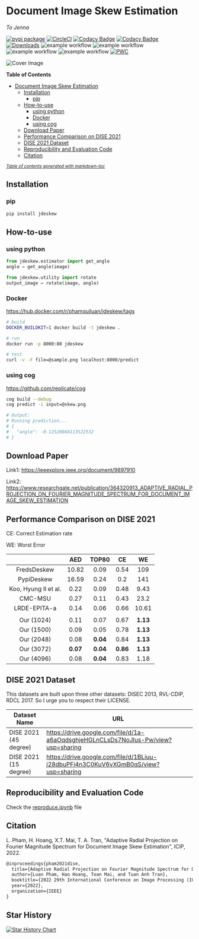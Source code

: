 # Document Image Skew Estimation

*To Jenna*

[![pypi package](https://img.shields.io/pypi/v/jdeskew.svg)](https://pypi.org/project/jdeskew)
[![CircleCI](https://dl.circleci.com/status-badge/img/gh/phamquiluan/jdeskew/tree/master.svg?style=svg&circle-token=f409daaab0e6671c81bb4b266b387fe933c131eb)](https://dl.circleci.com/status-badge/redirect/gh/phamquiluan/jdeskew/tree/master)
[![Codacy Badge](https://app.codacy.com/project/badge/Coverage/25553a5195074e37a01dd3370c55abaa)](https://www.codacy.com/gh/phamquiluan/jdeskew/dashboard?utm_source=github.com&utm_medium=referral&utm_content=phamquiluan/jdeskew&utm_campaign=Badge_Coverage)
[![Codacy Badge](https://app.codacy.com/project/badge/Grade/25553a5195074e37a01dd3370c55abaa)](https://www.codacy.com/gh/phamquiluan/jdeskew/dashboard?utm_source=github.com&utm_medium=referral&utm_content=phamquiluan/jdeskew&utm_campaign=Badge_Grade)
[![Downloads](https://static.pepy.tech/personalized-badge/jdeskew?period=total&units=international_system&left_color=black&right_color=orange&left_text=Downloads)](https://pepy.tech/project/jdeskew)
![example workflow](https://github.com/phamquiluan/jdeskew/actions/workflows/dependency-review.yml/badge.svg)
![example workflow](https://github.com/phamquiluan/jdeskew/actions/workflows/python-package.yml/badge.svg)
![example workflow](https://github.com/phamquiluan/jdeskew/actions/workflows/docker-build-and-push.yml/badge.svg)
![example workflow](https://github.com/phamquiluan/jdeskew/actions/workflows/python-publish.yml/badge.svg)
[![PWC](https://img.shields.io/endpoint.svg?url=https://paperswithcode.com/badge/adaptive-radial-projection-on-fourier/document-image-skew-estimation-on-dise-2021)](https://paperswithcode.com/sota/document-image-skew-estimation-on-dise-2021?p=adaptive-radial-projection-on-fourier)


![Cover Image](https://user-images.githubusercontent.com/24642166/165683091-4091bb3c-6625-4180-93b6-86deec9a0750.gif)

**Table of Contents**

- [Document Image Skew Estimation](#document-image-skew-estimation)
  - [Installation](#installation)
    - [pip](#pip)
  - [How-to-use](#how-to-use)
    - [using python](#using-python)
    - [Docker](#docker)
    - [using cog](#using-cog)
  - [Download Paper](#download-paper)
  - [Performance Comparison on DISE 2021](#performance-comparison-on-dise-2021)
  - [DISE 2021 Dataset](#dise-2021-dataset)
  - [Reproducibility and Evaluation Code](#reproducibility-and-evaluation-code)
  - [Citation](#citation)

<small><i><a href='http://ecotrust-canada.github.io/markdown-toc/'>Table of contents generated with markdown-toc</a></i></small>


## Installation

### pip

```bash
pip install jdeskew
```

## How-to-use

### using python

```python
from jdeskew.estimator import get_angle
angle = get_angle(image)

from jdeskew.utility import rotate
output_image = rotate(image, angle)
```

### Docker

https://hub.docker.com/r/phamquiluan/jdeskew/tags


```bash
# build 
DOCKER_BUILDKIT=1 docker build -t jdeskew .

# run
docker run -p 8000:80 jdeskew

# test
curl -v -F file=@sample.png localhost:8000/predict
```


### using cog

https://github.com/replicate/cog

```bash
cog build --debug
cog predict -i input=@skew.png

# Output:
# Running prediction...
# {
#   "angle": -0.12520868113522532
# }
```

## Download Paper

Link1: https://ieeexplore.ieee.org/document/9897910

Link2: https://www.researchgate.net/publication/364320913_ADAPTIVE_RADIAL_PROJECTION_ON_FOURIER_MAGNITUDE_SPECTRUM_FOR_DOCUMENT_IMAGE_SKEW_ESTIMATION


## Performance Comparison on DISE 2021

CE: Correct Estimation rate

WE: Worst Error

|                      |   AED    |  TOP80   |    CE    |    WE    |
| :------------------: | :------: | :------: | :------: | :------: |
|     FredsDeskew      |  10.82   |   0.09   |   0.54   |   109    |
|      PypiDeskew      |  16.59   |   0.24   |   0.2    |   141    |
| Koo, Hyung Il et al. |   0.22   |   0.09   |   0.48   |   9.43   |
|       CMC-MSU        |   0.27   |   0.11   |   0.43   |   23.2   |
|     LRDE-EPITA-a     |   0.14   |   0.06   |   0.66   |  10.61   |
|                      |          |          |          |          |
|      Our (1024)      |   0.11   |   0.07   |   0.67   | **1.13** |
|      Our (1500)      |   0.09   |   0.05   |   0.78   | **1.13** |
|      Our (2048)      |   0.08   | **0.04** |   0.84   | **1.13** |
|      Our (3072)      | **0.07** | **0.04** | **0.86** | **1.13** |
|      Our (4096)      |   0.08   | **0.04** |   0.83   |   1.18   |

## DISE 2021 Dataset

This datasets are built upon three other datasets: DISEC 2013, RVL-CDIP, RDCL 2017. So I urge you to respect their LICENSE.

| Dataset Name          | URL                                                                                |
| --------------------- | ---------------------------------------------------------------------------------- |
| DISE 2021 (45 degree) | https://drive.google.com/file/d/1a-a6aOqdsghjeHGLnCLsDs7NoJIus-Pw/view?usp=sharing |
| DISE 2021 (15 degree) | https://drive.google.com/file/d/1BLiuu-j28dbuPFi4n3C0KuV6vXGmB0qS/view?usp=sharing |

## Reproducibility and Evaluation Code

Check the [reproduce.ipynb](reproduce.ipynb) file

## Citation

L. Pham, H. Hoang, X.T. Mai, T. A. Tran, "Adaptive Radial Projection on Fourier Magnitude Spectrum for Document Image Skew Estimation", ICIP, 2022.

```latex
@inproceedings{pham2021dise,
  title={Adaptive Radial Projection on Fourier Magnitude Spectrum for Document Image Skew Estimation},
  author={Luan Pham, Hao Hoang, Toan Mai, and Tuan Anh Tran},
  booktitle={2022 29th International Conference on Image Processing (ICIP)},
  year={2022},
  organization={IEEE}
}
```

## Star History

[![Star History Chart](https://api.star-history.com/svg?repos=phamquiluan/jdeskew&type=Date)](https://star-history.com/#phamquiluan/jdeskew&Date)
